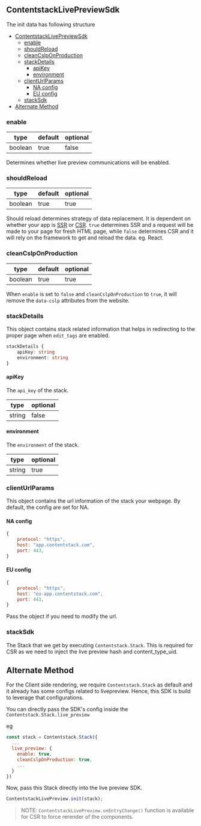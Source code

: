 ## ContentstackLivePreviewSdk

The init data has following structure

- [ContentstackLivePreviewSdk](#contentstacklivepreviewsdk)
  - [enable](#enable)
  - [shouldReload](#shouldreload)
  - [cleanCslpOnProduction](#cleancslponproduction)
  - [stackDetails](#stackdetails)
    - [apiKey](#apikey)
    - [environment](#environment)
  - [clientUrlParams](#clienturlparams)
    - [NA config](#na-config)
    - [EU config](#eu-config)
  - [stackSdk](#stacksdk)
- [Alternate Method](#alternate-method)

### enable

| type    | default | optional |
| ------- | ------- | -------- |
| boolean | true    | false    |

Determines whether live preview communications will be enabled.

### shouldReload

| type    | default | optional |
| ------- | ------- | -------- |
| boolean | true    | true     |

Should reload determines strategy of data replacement. It is dependent on whether your app is [SSR](https://developers.google.com/web/updates/2019/02/rendering-on-the-web#server-rendering) or [CSR](https://developers.google.com/web/updates/2019/02/rendering-on-the-web#csr). `true` determines SSR and a request will be made to your page for fresh HTML page, while `false` determines CSR and it will rely on the framework to get and reload the data. eg. React.

### cleanCslpOnProduction

| type    | default | optional |
| ------- | ------- | -------- |
| boolean | true    | true     |

When `enable` is set to `false` and `cleanCslpOnProduction` to `true`, it will remove the `data-cslp` attributes from the website.

### stackDetails

This object contains stack related information that helps in redirecting to the proper page when `edit_tags` are enabled.

```ts
stackDetails {
    apiKey: string
    environment: string
}
```

#### apiKey

The `api_key` of the stack.

| type   | optional |
| ------ | -------- |
| string | false    |

#### environment

The `environment` of the stack.

| type   | optional |
| ------ | -------- |
| string | true     |

### clientUrlParams

This object contains the url information of the stack your webpage. By default, the config are set for NA.

#### NA config

```js
{
    protocol: "https",
    host: "app.contentstack.com",
    port: 443,
}
```

#### EU config

```js
{
    protocol: "https",
    host: "eu-app.contentstack.com",
    port: 443,
}
```

Pass the object if you need to modify the url.

### stackSdk

The Stack that we get by executing `Contentstack.Stack`. This is required for CSR as we need to inject the live preview hash and content_type_uid.

## Alternate Method

For the Client side rendering, we require `Contentstack.Stack` as default and it already has some configs related to livepreview. Hence, this SDK is build to leverage that configurations.

You can directly pass the SDK's config inside the `Contentstack.Stack.live_preview`

eg

```js
const stack = Contentstack.Stack({
  ...
  live_preview: {
    enable: true,
    cleanCslpOnProduction: true,
    ...
  }
})
```

Now, pass this Stack directly into the live preview SDK.

```js
ContentstackLivePreview.init(stack);
```

> NOTE: `ContentstackLivePreview.onEntryChange()` function is available for CSR to force rerender of the components.
